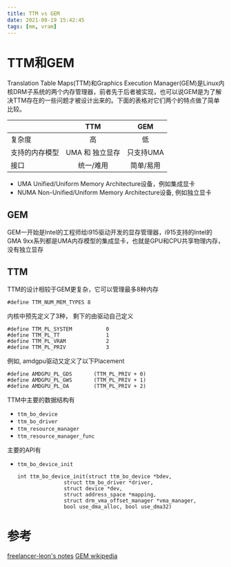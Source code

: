 ```yaml
---
title: TTM vs GEM
date: 2021-08-19 15:42:45
tags: [mm, vram]
---
```


# TTM和GEM

Translation Table Maps(TTM)和Graphics Execution Manager(GEM)是Linux内核DRM子系统的两个内存管理器，前者先于后者被实现，也可以说GEM是为了解决TTM存在的一些问题才被设计出来的。下面的表格对它们两个的特点做了简单比较。

<!--more-->

|                   | TTM             | GEM              |
|:------------------|:---------------:|:----------------:|
| 复杂度            | 高              | 低               |
| 支持的内存模型    | UMA 和 独立显存 | 只支持UMA        |
| 接口              | 统一/难用       | 简单/易用        |

- UMA Unified/Uniform Memory Architecture设备，例如集成显卡
- NUMA Non-Unified/Uniform Memory Architecture设备, 例如独立显卡

## GEM

GEM一开始是Intel的工程师给i915驱动开发的显存管理器，i915支持的Intel的GMA 9xx系列都是UMA内存模型的集成显卡，也就是GPU和CPU共享物理内存，没有独立显存

## TTM

TTM的设计相较于GEM更复杂，它可以管理最多8种内存

```
#define TTM_NUM_MEM_TYPES 8
```

内核中预先定义了3种， 剩下的由驱动自己定义

```
#define TTM_PL_SYSTEM           0
#define TTM_PL_TT               1
#define TTM_PL_VRAM             2
#define TTM_PL_PRIV             3
```

例如, amdgpu驱动又定义了以下Placement

```
#define AMDGPU_PL_GDS		(TTM_PL_PRIV + 0)
#define AMDGPU_PL_GWS		(TTM_PL_PRIV + 1)
#define AMDGPU_PL_OA		(TTM_PL_PRIV + 2)
```

TTM中主要的数据结构有

- `ttm_bo_device`
- `ttm_bo_driver`
- `ttm_resource_manager`
- `ttm_resource_manager_func`

主要的API有

- `ttm_bo_device_init`

    ```
    int ttm_bo_device_init(struct ttm_bo_device *bdev,
                   struct ttm_bo_driver *driver,
                   struct device *dev,
                   struct address_space *mapping,
                   struct drm_vma_offset_manager *vma_manager,
                   bool use_dma_alloc, bool use_dma32)
    ```


# 参考
[freelancer-leon's notes](https://github.com/freelancer-leon/notes/blob/master/kernel/graphic/Linux-Graphic.md)
[GEM wikipedia](https://en.wikipedia.org/wiki/Direct_Rendering_Manager#Graphics_Execution_Manager)
